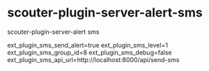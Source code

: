 # scouter-plugin-server-alert-sms
scouter-plugin-server-alert sms

ext_plugin_sms_send_alert=true
ext_plugin_sms_level=1
ext_plugin_sms_group_id=8
ext_plugin_sms_debug=false
ext_plugin_sms_api_url=http://localhost:8000/api/send-sms